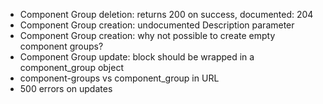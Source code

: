 
 * Component Group deletion: returns 200 on success, documented: 204
 * Component Group creation: undocumented Description parameter
 * Component Group creation: why not possible to create empty component groups?
 * Component Group update: block should be wrapped in a component_group object
 * component-groups vs component_group in URL
 * 500 errors on updates